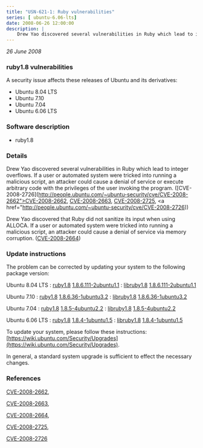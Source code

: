 ```yaml
---
title: "USN-621-1: Ruby vulnerabilities"
series: [ ubuntu-6.06-lts]
date: 2008-06-26 12:00:00
description: |
    Drew Yao discovered several vulnerabilities in Ruby which lead to integer overflows. If a user or automated system were tricked into running a malicious script, an attacker could cause a denial of service or execute arbitrary code with the privileges of the user invoking the program. ([CVE-2008-2726](http://people.ubuntu.com/~ubuntu-security/cve/CVE-2008-2662">CVE-2008-2662</a>, <a href="http://people.ubuntu.com/~ubuntu-security/cve/CVE-2008-2663">CVE-2008-2663</a>, <a href="http://people.ubuntu.com/~ubuntu-security/cve/CVE-2008-2725">CVE-2008-2725</a>, <a href="http://people.ubuntu.com/~ubuntu-security/cve/CVE-2008-2726))
--- 
```

 
 

*26 June 2008*

### ruby1.8 vulnerabilities

A security issue affects these releases of Ubuntu and its derivatives:

* Ubuntu 8.04 LTS
* Ubuntu 7.10
* Ubuntu 7.04
* Ubuntu 6.06 LTS

### Software description

* ruby1.8 

### Details

Drew Yao discovered several vulnerabilities in Ruby which lead to integer overflows. If a user or automated system were tricked into running a malicious script, an attacker could cause a denial of service or execute arbitrary code with the privileges of the user invoking the program. ([CVE-2008-2726](http://people.ubuntu.com/~ubuntu-security/cve/CVE-2008-2662">CVE-2008-2662</a>, <a href="http://people.ubuntu.com/~ubuntu-security/cve/CVE-2008-2663">CVE-2008-2663</a>, <a href="http://people.ubuntu.com/~ubuntu-security/cve/CVE-2008-2725">CVE-2008-2725</a>, <a href="http://people.ubuntu.com/~ubuntu-security/cve/CVE-2008-2726))

Drew Yao discovered that Ruby did not sanitize its input when using ALLOCA. If a user or automated system were tricked into running a malicious script, an attacker could cause a denial of service via memory corruption. ([CVE-2008-2664](http://people.ubuntu.com/~ubuntu-security/cve/CVE-2008-2664)) 

### Update instructions

The problem can be corrected by updating your system to the following package version:

Ubuntu 8.04 LTS
 : [ruby1.8](https://launchpad.net/ubuntu/+source/ruby1.8) <span> [1.8.6.111-2ubuntu1.1](https://launchpad.net/ubuntu/+source/ruby1.8/1.8.6.111-2ubuntu1.1) </span> 
 : [libruby1.8](https://launchpad.net/ubuntu/+source/ruby1.8) <span> [1.8.6.111-2ubuntu1.1](https://launchpad.net/ubuntu/+source/ruby1.8/1.8.6.111-2ubuntu1.1) </span> 

Ubuntu 7.10
 : [ruby1.8](https://launchpad.net/ubuntu/+source/ruby1.8) <span> [1.8.6.36-1ubuntu3.2](https://launchpad.net/ubuntu/+source/ruby1.8/1.8.6.36-1ubuntu3.2) </span> 
 : [libruby1.8](https://launchpad.net/ubuntu/+source/ruby1.8) <span> [1.8.6.36-1ubuntu3.2](https://launchpad.net/ubuntu/+source/ruby1.8/1.8.6.36-1ubuntu3.2) </span> 

Ubuntu 7.04
 : [ruby1.8](https://launchpad.net/ubuntu/+source/ruby1.8) <span> [1.8.5-4ubuntu2.2](https://launchpad.net/ubuntu/+source/ruby1.8/1.8.5-4ubuntu2.2) </span> 
 : [libruby1.8](https://launchpad.net/ubuntu/+source/ruby1.8) <span> [1.8.5-4ubuntu2.2](https://launchpad.net/ubuntu/+source/ruby1.8/1.8.5-4ubuntu2.2) </span> 

Ubuntu 6.06 LTS
 : [ruby1.8](https://launchpad.net/ubuntu/+source/ruby1.8) <span> [1.8.4-1ubuntu1.5](https://launchpad.net/ubuntu/+source/ruby1.8/1.8.4-1ubuntu1.5) </span> 
 : [libruby1.8](https://launchpad.net/ubuntu/+source/ruby1.8) <span> [1.8.4-1ubuntu1.5](https://launchpad.net/ubuntu/+source/ruby1.8/1.8.4-1ubuntu1.5) </span> 

To update your system, please follow these instructions: [https://wiki.ubuntu.com/Security/Upgrades](https://wiki.ubuntu.com/Security/Upgrades).

In general, a standard system upgrade is sufficient to effect the necessary changes. 

### References

 
 [CVE-2008-2662](http://people.ubuntu.com/~ubuntu-security/cve/CVE-2008-2662), 

 [CVE-2008-2663](http://people.ubuntu.com/~ubuntu-security/cve/CVE-2008-2663), 

 [CVE-2008-2664](http://people.ubuntu.com/~ubuntu-security/cve/CVE-2008-2664), 

 [CVE-2008-2725](http://people.ubuntu.com/~ubuntu-security/cve/CVE-2008-2725), 

 [CVE-2008-2726](http://people.ubuntu.com/~ubuntu-security/cve/CVE-2008-2726)
 

